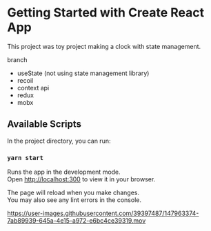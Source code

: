 # Getting Started with Create React App

This project was toy project making a clock with state management.

branch

- useState (not using state management library)
- recoil
- context api
- redux
- mobx


## Available Scripts

In the project directory, you can run:

### `yarn start`

Runs the app in the development mode.\
Open [http://localhost:300](http://localhost:3000) to view it in your browser.

The page will reload when you make changes.\
You may also see any lint errors in the console.



https://user-images.githubusercontent.com/39397487/147963374-7ab89939-645a-4e15-a972-e6bc4ce39319.mov

